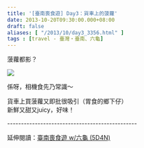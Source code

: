 ```yaml
---
title: '[臺南喪食遊] Day3：貨車上的菠蘿'
date: 2013-10-20T09:30:00.000+08:00
draft: false
aliases: [ "/2013/10/day3_3356.html" ]
tags : [travel - 臺灣・臺南、六龜]
---
```


菠蘿都影？  

[![](https://3.bp.blogspot.com/-aoDsNjX-iTQ/XCRLmHxfNDI/AAAAAAAAB_8/pHiq9wj0zLwjXdr0vh-0xHBw3rEp2ekGgCLcBGAs/s640/57.jpg)](https://3.bp.blogspot.com/-aoDsNjX-iTQ/XCRLmHxfNDI/AAAAAAAAB_8/pHiq9wj0zLwjXdr0vh-0xHBw3rEp2ekGgCLcBGAs/s1600/57.jpg)

係呀，相機食先乃常識～  
  
  
貨車上買菠蘿又即批很吸引（胃食的鄉下仔）  
新鮮又甜又juicy，好味！  
  
\-----------------------------------------------  
  
延伸閱讀：[臺南喪食遊 w/六龜 (5D4N)](http://www.hidie.net/2013/10/w-5d4n.html)
